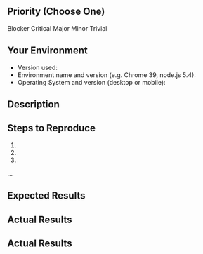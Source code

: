<!-- Code Ganked from: https://www.talater.com/open-source-templates/#/page/98 -->

<!--- Provide a general summary of the bug in the Title above -->

## Priority (Choose One)
<!--- Descriptions: https://docs.google.com/document/d/1tdhcIpeyRcN1iNBy2jOb-e_-x9MWMVzPLwcsnAg05UE/edit -->
Blocker
Critical
Major
Minor
Trivial

## Your Environment
<!--- Include as many relevant details about the environment you experienced the bug in -->
* Version used:
* Environment name and version (e.g. Chrome 39, node.js 5.4):
* Operating System and version (desktop or mobile):


## Description
<!--- What's happening? Why does it matter? -->


## Steps to Reproduce
<!--- Tell me how you broke it. -->
1. 
2. 
3. 
...


## Expected Results
<!--- What should have happened when you followed those steps? -->



## Actual Results
<!--- What actually happened when you followed those steps? -->



## Actual Results
<!--- Got any visual proof? Show it here! -->


